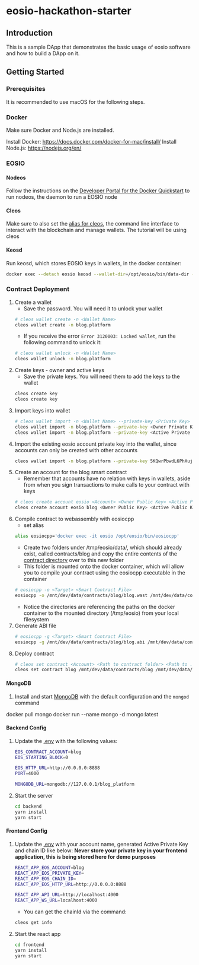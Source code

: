 # eosio-hackathon-starter

## Introduction
This is a sample DApp that demonstrates the basic usage of eosio software and how to build a DApp on it.

## Getting Started

### Prerequisites

It is recommended to use macOS for the following steps.

### Docker

Make sure Docker and Node.js are installed.

Install Docker: https://docs.docker.com/docker-for-mac/install/
Install Node.js: https://nodejs.org/en/

### EOSIO

#### Nodeos
Follow the instructions on the [Developer Portal for the Docker Quickstart](https://developers.eos.io/eosio-nodeos/docs/docker-quickstart) to run nodeos, the daemon to run a EOSIO node
    
#### Cleos
Make sure to also set the [alias for cleos](https://developers.eos.io/eosio-nodeos/docs/docker-quickstart#section-cleos), the command line interface to interact with the blockchain and manage wallets. The tutorial will be using cleos

#### Keosd
Run keosd, which stores EOSIO keys in wallets, in the docker container:
```bash
docker exec --detach eosio keosd --wallet-dir=/opt/eosio/bin/data-dir --http-server-address=0.0.0.0:8900 --http-alias=keosd:8900 --http-alias=localhost:8900
```

### Contract Deployment

1.  Create a wallet
    * Save the password. You will need it to unlock your wallet
    ```bash
    # cleos wallet create -n <Wallet Name>
    cleos wallet create -n blog.platform
    ```
    * If you receive the error `Error 3120003: Locked wallet`, run the following command to unlock it: 
    ```bash
    # cleos wallet unlock -n <Wallet Name>
    cleos wallet unlock -n blog.platform
    ```
2.  Create keys - owner and active keys
    * Save the private keys. You will need them to add the keys to the wallet
    ```bash
    cleos create key
    cleos create key
    ```
3.  Import keys into wallet
    ```bash
    # cleos wallet import -n <Wallet Name> --private-key <Private Key>
    cleos wallet import -n blog.platform --private-key <Owner Private Key> 
    cleos wallet import -n blog.platform --private-key <Active Private Key>
    ``` 
4.  Import the existing eosio account private key into the wallet, since accounts can only be created with other accounts
    ```bash
    cleos wallet import -n blog.platform --private-key 5KQwrPbwdL6PhXujxW37FSSQZ1JiwsST4cqQzDeyXtP79zkvFD3
    ```
5.  Create an account for the blog smart contract
    * Remember that accounts have no relation with keys in wallets, aside from when you sign transactions to make calls to your contract with keys
    ```bash
    # cleos create account eosio <Account> <Owner Public Key> <Active Public Key>
    cleos create account eosio blog <Owner Public Key> <Active Public Key>
    ```
5.  Compile contract to webassembly with eosiocpp
    * set alias 
    ```bash
    alias eosiocpp='docker exec -it eosio /opt/eosio/bin/eosiocpp'
    ```
    * Create two folders under /tmp/eosio/data/, which should already exist, called contracts/blog and copy the entire contents of the [contract directory](https://github.com/EOSIO/eosio-hackathon-starter/blob/master/contract) over to this new folder
    * This folder is mounted onto the docker container, which will allow you to compile your contract using the eosiocpp executable in the container
    ```bash
    # eosiocpp -o <Target> <Smart Contract File>
    eosiocpp -o /mnt/dev/data/contracts/blog/blog.wast /mnt/dev/data/contracts/blog/blog.cpp
    ```
    * Notice the directories are referencing the paths on the docker container to the mounted directory (/tmp/eosio) from your local filesystem
6.  Generate ABI file
    ```bash
    # eosiocpp -g <Target> <Smart Contract File>
    eosiocpp -g /mnt/dev/data/contracts/blog/blog.abi /mnt/dev/data/contracts/blog/blog.cpp
    ```
7.  Deploy contract
    ```bash
    # cleos set contract <Account> <Path to contract folder> <Path to .wast file> <Path to .abi file>
    cleos set contract blog /mnt/dev/data/contracts/blog /mnt/dev/data/contracts/blog/blog.wast /mnt/dev/data/contracts/blog/blog.abi
    ```
#### MongoDB
1.  Install and start [MongoDB](https://www.mongodb.com/download-center?jmp=nav#community) with the default configuration and the `mongod` command

docker pull mongo
docker run --name mongo -d mongo:latest

#### Backend Config
1.  Update the [.env](https://github.com/EOSIO/eosio-hackathon-starter/blob/master/backend/.env) with the following values: 
    ```bash
    EOS_CONTRACT_ACCOUNT=blog
    EOS_STARTING_BLOCK=0

    EOS_HTTP_URL=http://0.0.0.0:8888
    PORT=4000

    MONGODB_URL=mongodb://127.0.0.1/blog_platform
    ```
2.  Start the server
    ```bash
    cd backend
    yarn install
    yarn start
    ```

#### Frontend Config

1.  Update the [.env](https://github.com/EOSIO/eosio-hackathon-starter/blob/master/frontend/.env) with your account name, generated Active Private Key and chain ID like below:
    **Never store your private key in your frontend application, this is being stored here for demo purposes**
    ```bash
    REACT_APP_EOS_ACCOUNT=blog
    REACT_APP_EOS_PRIVATE_KEY=
    REACT_APP_EOS_CHAIN_ID=
    REACT_APP_EOS_HTTP_URL=http://0.0.0.0:8888

    REACT_APP_API_URL=http://localhost:4000
    REACT_APP_WS_URL=localhost:4000
    ```
    * You can get the chainId via the command:
    ```bash
    cleos get info
    ```
2.  Start the react app
    ```bash
    cd frontend
    yarn install
    yarn start
    ```
